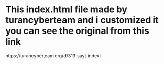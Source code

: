 <h1>This index.html file made by turancyberteam and i customized it you can see the original from this link</h1>
https://turancyberteam.org/d/313-sayt-indexi
